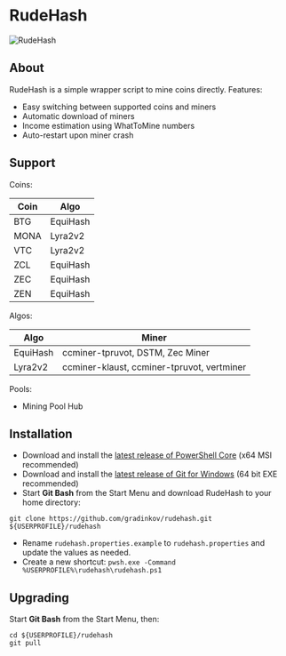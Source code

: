 # RudeHash

![RudeHash](https://i.imgur.com/EQLx5at.png "RudeHash")

## About

RudeHash is a simple wrapper script to mine coins directly. Features:

* Easy switching between supported coins and miners
* Automatic download of miners
* Income estimation using WhatToMine numbers
* Auto-restart upon miner crash

## Support

Coins:

| Coin | Algo |
|---|---|
| BTG | EquiHash |
| MONA | Lyra2v2 |
| VTC | Lyra2v2 |
| ZCL | EquiHash |
| ZEC | EquiHash |
| ZEN | EquiHash |

Algos:

| Algo | Miner |
|---|---|
| EquiHash | ccminer-tpruvot, DSTM, Zec Miner |
| Lyra2v2 | ccminer-klaust, ccminer-tpruvot, vertminer |

Pools:

* Mining Pool Hub

## Installation

* Download and install the [latest release of PowerShell Core](https://github.com/PowerShell/PowerShell/releases/latest) (x64 MSI recommended)
* Download and install the [latest release of Git for Windows](https://github.com/git-for-windows/git/releases/latest) (64 bit EXE recommended)
* Start **Git Bash** from the Start Menu and download RudeHash to your home directory:

~~~
git clone https://github.com/gradinkov/rudehash.git ${USERPROFILE}/rudehash
~~~

* Rename `rudehash.properties.example` to `rudehash.properties` and update the values as needed.
* Create a new shortcut: `pwsh.exe -Command %USERPROFILE%\rudehash\rudehash.ps1`

## Upgrading

Start **Git Bash** from the Start Menu, then:

~~~
cd ${USERPROFILE}/rudehash
git pull
~~~
